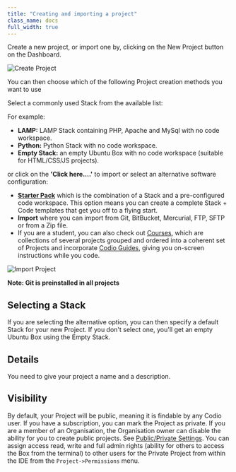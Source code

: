 ```yaml
---
title: "Creating and importing a project"
class_name: docs
full_width: true
---
```


Create a new project, or import one by, clicking on the New Project button on the Dashboard.

![Create Project](/img/docs/project_create.png)

You can then choose which of the following Project creation methods you want to use

Select a commonly used Stack from the available list:

For example:

- **LAMP:** LAMP Stack containing PHP, Apache and MySql with no code workspace.
- **Python:** Python Stack with no code workspace.
- **Empty Stack:** an empty Ubuntu Box with no code workspace (suitable for HTML/CSS/JS projects).

or click on the **'Click here....'** to import or select an alternative software configuration:

- **[Starter Pack](/docs/project/packs/)** which is the combination of a Stack and a pre-configured code workspace. This option means you can create a complete Stack + Code templates that get you off to a flying start.
- **Import** where you can import from Git, BitBucket, Mercurial, FTP, SFTP or from a Zip file.
- If you are a student, you can also check out [Courses](/docs/content/courses), which are collections of several projects grouped and ordered into a coherent set of Projects and incorporate [Codio Guides](/docs/content/authoring), giving you on-screen instructions while you code.

![Import Project](/img/docs/project_create_other.png)


**Note: Git is preinstalled in all projects**

## Selecting a Stack
If you are selecting the alternative option, you can then specify a default Stack for your new Project. If you don't select one, you'll get an empty Ubuntu Box using the Empty Stack.

## Details
You need to give your project a name and a description.


## Visibility
By default, your Project will be public, meaning it is findable by any Codio user. If you have a subscription, you can mark the Project as private. If you are a member of an Organisation, the Organisation owner can disable the ability for you to create public projects. See [Public/Private Settings](/docs/teacher/create/public_private). You can assign access read, write and full admin rights (ability for others to access the Box from the terminal) to other users for the Private Project from within the IDE from the `Project->Permissions` menu.

